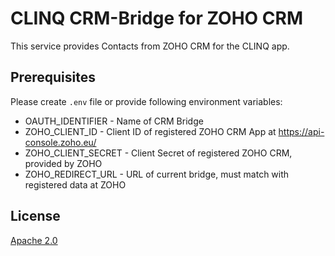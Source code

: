 # CLINQ CRM-Bridge for ZOHO CRM

This service provides Contacts from ZOHO CRM for the CLINQ app.

## Prerequisites

Please create `.env` file or provide following environment variables:

- OAUTH_IDENTIFIER - Name of CRM Bridge
- ZOHO_CLIENT_ID - Client ID of registered ZOHO CRM App at https://api-console.zoho.eu/
- ZOHO_CLIENT_SECRET - Client Secret of registered ZOHO CRM, provided by ZOHO
- ZOHO_REDIRECT_URL - URL of current bridge, must match with registered data at ZOHO

## License

[Apache 2.0](LICENSE)
